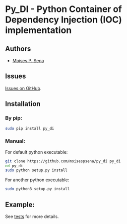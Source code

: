 # Py_DI - Python Container of Dependency Injection (IOC) implementation

## Authors
- [Moises P. Sena](http://moisespsena.com)

## Issues

[Issues on GitHub](https://github.com/moisespsena/py_di/issues).

## Installation

### By pip:

```bash
sudo pip install py_di
```

### Manual:

For default python executable:

```bash
git clone https://github.com/moisespsena/py_di py_di
cd py_di
sudo python setup.py install
```

For another python executable:

```bash
sudo python3 setup.py install
```

## Example:

See [tests](tests/p/test_all.py) for more details.